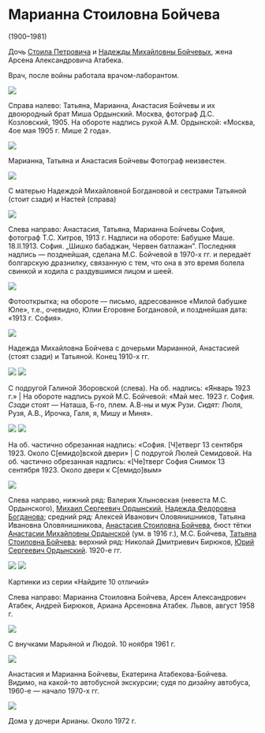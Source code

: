 # Марианна Стоиловна Бойчева 
(1900–1981)

Дочь [Стоила Петровича](SPB.md) и [Надежды Михайловны Бойчевых](NMBB.md), жена Арсена Александровича Атабека.

Врач, после войны работала врачом-лаборантом.

![](img/MSO_ASB_MSB_TSB.jpg)

Справа налево: Татьяна, Марианна, Анастасия Бойчевы 
и их двоюродный брат Миша Ордынский.
Москва, фотограф Д.С. Козловский, 1905.
На обороте надпись рукой А.М. Ордынской: «Москва, 4ое мая 1905 г. Мише 2 года».

![](img/TB_MB_AB.jpg)

Марианна, Татьяна и Анастасия Бойчевы
Фотограф неизвестен.

![](img/piraskov.jpg)

С матерью Надеждой Михайловной Богдановой 
и сестрами Татьяной (стоит сзади) и Настей (справа)

![](img/ASB_TSB_MSB-Sofia.jpg)

Слева направо: Анастасия, Татьяна, Марианна Бойчевы 
София, фотограф Т.С. Хитров, 1913 г.
Надписи на обороте:
Бабушке Маше. 18.II.1913. София.
„Шишко бабаджан,
Червен батлажан".
Последняя надпись — позднейшая, сделана М.С. Бойчевой в 1970-х гг. и передаёт болгарскую дразнилку, связанную с тем, что она в это время 
болела свинкой и ходила с раздувшимся лицом и шеей.

![](img/TSB_MSB-ASB-Sofia-1913.jpg)

Фотооткрытка; на обороте — письмо, адресованное «Милой бабушке Юле», 
т.е., очевидно, Юлии Егоровне Богдановой, 
и позднейшая дата: «1913 г. София».

![](img/NMBB_MSB_TSB_ASB.jpg)

Надежда Михайловна Бойчева с дочерьми
Марианной, Анастасией (стоят сзади)
и Татьяной.
Конец 1910-х гг.

![](../album/img/40-2.jpg) ![](img/MSB-group-Sofia-1923-05.jpg)

С подругой Галиной Зборовской (слева).
На об. надпись: «Январь 1923 г.» | На обороте надпись рукой М.С. Бойчевой:
«Май мес. 1923 г. София.
*Сзади* стоят — Наташа, Б-го, плем. А.В-ны и муж Рузи.
*Сидят:* Люля, Рузя, А.В., Ирочка, Галя, я, Мишу и Миня».

![](../album/img/33-4.jpg) ![](../album/img/40-1.jpg)

На об. частично обрезанная надпись: 
«София. [Ч]етверг 13 сентября 1923. Около С[емидо]вской двери» | С подругой Люлей Семидовой.
На об. частично обрезанная надпись: 
«[Че]тверг София Снимок 13 сентября 1923. Около двери к С[емидо]вым»

![](img/Group-192X.jpg)

Слева направо, нижний ряд: Валерия Хлыновская (невеста М.С. Ордынского), [Михаил Сергеевич Ордынский](AMO.md#m-ju), [Надежда Федоровна Богданова](NFBdM.md); средний ряд: Алексей Иванович Оловянишников, Татьяна Ивановна Оловянишникова, [Анастасия Стоиловна Бойчева](ASB.md), бюст тётки [Анастасии Михайловны Ордынской](AMO.md) (ум. в 1916 г.), М.С. Бойчева, [Татьяна Стоиловна Бойчева](TSB.md); верхний ряд: Николай Дмитриевич Бирюков, [Юрий Сергеевич Ордынский](AMO.md#m-ju). 1920-е гг.

![](img/MSB-ArAA-AB-Ariana-1959-08A.jpg) ![](img/MSB-ArAA-AB-Ariana-1959-08B.jpg)

Картинки из серии «Найдите 10 отличий»

Слева направо: Марианна Стоиловна Бойчева, Арсен Александрович Атабек, Андрей Бирюков, Ариана Арсеновна Атабек. Львов, август 1958 г.

![](img/MTK-LTK-MSB-1961.jpg)

С внучками Марьяной и Людой. 10 ноября 1961 г.

![](img/ASB-MSB-EAAB.jpg)

Анастасия и Марианна Бойчевы, Екатерина Атабекова-Бойчева.
Видимо, на какой-то автобусной экскурсии; судя по дизайну автобуса,
1960-е — начало 1970-х гг.

![](img/MSB-1972.jpg)

Дома у дочери Арианы. Около 1972 г.